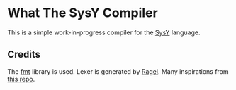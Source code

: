 # What The SysY Compiler

This is a simple work-in-progress compiler for the [SysY](https://pku-minic.github.io/online-doc/#/sysy/) language.

## Credits
The [fmt](https://github.com/fmtlib/fmt) library is used. Lexer is generated by [Ragel](https://www.colm.net/open-source/ragel/). Many inspirations from [this repo](https://github.com/jez/ragel-bison-parser-sandbox).
